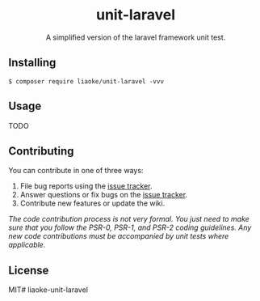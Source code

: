 <h1 align="center"> unit-laravel </h1>

<p align="center"> A simplified version of the laravel framework unit test.</p>


## Installing

```shell
$ composer require liaoke/unit-laravel -vvv
```

## Usage

TODO

## Contributing

You can contribute in one of three ways:

1. File bug reports using the [issue tracker](https://github.com/liaoke/unit-laravel/issues).
2. Answer questions or fix bugs on the [issue tracker](https://github.com/liaoke/unit-laravel/issues).
3. Contribute new features or update the wiki.

_The code contribution process is not very formal. You just need to make sure that you follow the PSR-0, PSR-1, and PSR-2 coding guidelines. Any new code contributions must be accompanied by unit tests where applicable._

## License

MIT# liaoke-unit-laravel
